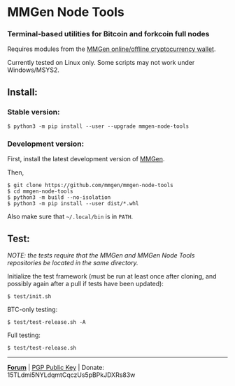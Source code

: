# MMGen Node Tools

### Terminal-based utilities for Bitcoin and forkcoin full nodes

Requires modules from the [MMGen online/offline cryptocurrency wallet][6].

Currently tested on Linux only.  Some scripts may not work under Windows/MSYS2.

## Install:

### Stable version:

	$ python3 -m pip install --user --upgrade mmgen-node-tools

### Development version:

First, install the latest development version of [MMGen][6].

Then,

	$ git clone https://github.com/mmgen/mmgen-node-tools
	$ cd mmgen-node-tools
	$ python3 -m build --no-isolation
	$ python3 -m pip install --user dist/*.whl

Also make sure that `~/.local/bin` is in `PATH`.

## Test:

*NOTE: the tests require that the MMGen and MMGen Node Tools repositories be
located in the same directory.*

Initialize the test framework (must be run at least once after cloning, and
possibly again after a pull if tests have been updated):

	$ test/init.sh

BTC-only testing:

	$ test/test-release.sh -A

Full testing:

	$ test/test-release.sh

- - - - - - - - - - - - - - - - - - - - - - - - - - - - - - - - - - - - - - -

[**Forum**][4] |
[PGP Public Key][5] |
Donate: 15TLdmi5NYLdqmtCqczUs5pBPkJDXRs83w

[4]: https://bitcointalk.org/index.php?topic=567069.0
[5]: https://github.com/mmgen/mmgen/wiki/MMGen-Signing-Keys
[6]: https://github.com/mmgen/mmgen/

